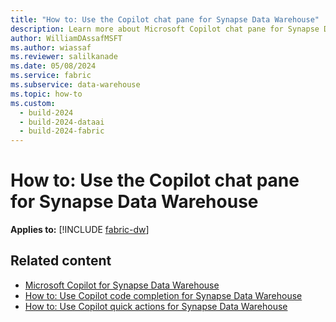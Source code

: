 ```yaml
---
title: "How to: Use the Copilot chat pane for Synapse Data Warehouse"
description: Learn more about Microsoft Copilot chat pane for Synapse Data Warehouse in Microsoft Fabric, to ask questions specific to your warehouse."
author: WilliamDAssafMSFT
ms.author: wiassaf
ms.reviewer: salilkanade
ms.date: 05/08/2024
ms.service: fabric
ms.subservice: data-warehouse
ms.topic: how-to
ms.custom:
  - build-2024
  - build-2024-dataai
  - build-2024-fabric
---
```

# How to: Use the Copilot chat pane for Synapse Data Warehouse

**Applies to:** [!INCLUDE [fabric-dw](includes/applies-to-version/fabric-dw.md)]





## Related content

- [Microsoft Copilot for Synapse Data Warehouse](copilot.md)
- [How to: Use Copilot code completion for Synapse Data Warehouse](copilot-code-completion.md)
- [How to: Use Copilot quick actions for Synapse Data Warehouse](copilot-quick-action.md)
